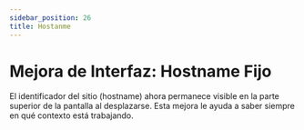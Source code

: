 ```yaml
---
sidebar_position: 26
title: Hostanme
---
```


# Mejora de Interfaz: Hostname Fijo

El identificador del sitio (hostname) ahora permanece visible en la parte superior de la pantalla al desplazarse. Esta mejora le ayuda a saber siempre en qué contexto está trabajando. 